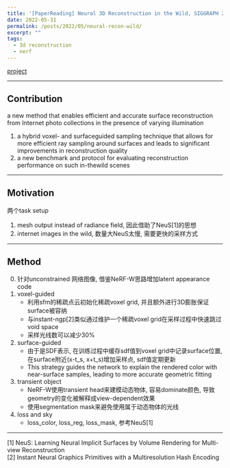 ```yaml
---
title: '[PaperReading] Neural 3D Reconstruction in the Wild, SIGGRAPH 2022'
date: 2022-05-31
permalink: /posts/2022/05/neural-recon-wild/
excerpt: ""
tags:
  - 3d reconstruction
  - nerf
---
```


[project](https://zju3dv.github.io/neuralrecon-w/)

---
## Contribution

a new method that enables efficient and accurate surface reconstruction from Internet photo collections in the presence of varying illumination

1. a hybrid voxel- and surfaceguided sampling technique that allows for more efficient ray sampling around surfaces and leads to significant improvements in reconstruction quality
2. a new benchmark and protocol for evaluating reconstruction performance on such in-thewild scenes

---
## Motivation

两个task setup 
1. mesh output instead of radiance field, 因此借助了NeuS[1]的思想
2. internet images in the wild, 数量大NeuS太慢, 需要更快的采样方式

---
## Method

0. 针对unconstrained 网络图像, 借鉴NeRF-W思路增加latent appearance code
1. voxel-guided 
   - 利用sfm的稀疏点云初始化稀疏voxel grid, 并且额外进行3D膨胀保证surface被容纳
   - 与instant-ngp[2]类似通过维护一个稀疏voxel grid在采样过程中快速跳过void space
   - 采样光线数可以减少30%
2. surface-guided
   - 由于是SDF表示, 在训练过程中缓存sdf值到voxel grid中记录surface位置, 在surface附近(x-t_s, x+t_s)增加采样点, sdf值定期更新
   - This strategy guides the network to explain the rendered color with near-surface samples, leading to more accurate geometric fitting
3. transient object
   - NeRF-W使用transient head来建模动态物体, 容易dominate颜色, 导致geometry的变化被解释成view-dependent效果
   - 使用segmentation mask来避免使用属于动态物体的光线
4. loss and sky
   - loss_color, loss_reg, loss_mask, 参考NeuS[1]

---
[1] NeuS: Learning Neural Implicit Surfaces by Volume Rendering for Multi-view Reconstruction  
[2] Instant Neural Graphics Primitives with a Multiresolution Hash Encoding